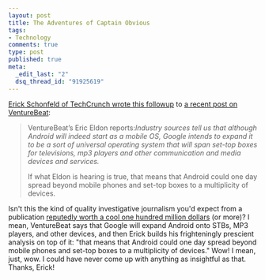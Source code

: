 ```yaml
--- 
layout: post
title: The Adventures of Captain Obvious
tags: 
- Technology
comments: true
type: post
published: true
meta: 
  _edit_last: "2"
  dsq_thread_id: "91925619"
---
```

<a href="http://www.techcrunch.com/2008/08/16/android-and-the-internet-of-things/">Erick Schonfeld of TechCrunch wrote this followup</a> to <a href="http://venturebeat.com/2008/08/15/android-wants-to-be-on-any-device-not-just-your-phone/">a recent post on VentureBeat</a>:
<blockquote>VentureBeat’s Eric Eldon reports:<em>Industry sources tell us that although Android will indeed start as a mobile OS, Google intends to expand it to be a sort of universal operating system that will span set-top boxes for televisions, mp3 players and other communication and media devices and services.</em>

If what Eldon is hearing is true, that means that Android could one day spread beyond mobile phones and set-top boxes to a multiplicity of devices.</blockquote>
Isn't this the kind of quality investigative journalism you'd expect from a publication <a href="http://www.crunchnotes.com/2007/10/03/wow-were-worth-100-million/">reputedly worth a cool one hundred million dollars</a> (or more)? I mean, VentureBeat says that Google will expand Android onto STBs, MP3 players, and other devices, and then Erick builds his frighteningly prescient analysis on top of it: "that means that Android could one day spread beyond mobile phones and set-top boxes to a multiplicity of devices." Wow! I mean, just, wow. I could have never come up with anything as insightful as that. Thanks, Erick!
